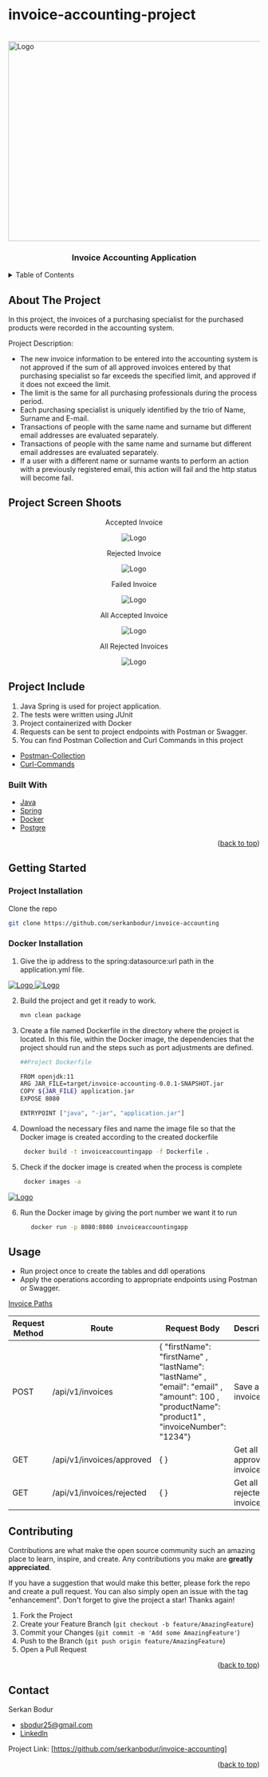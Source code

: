 # invoice-accounting-project

<!-- PROJECT LOGO -->
<br />
<div align="left">
<a href="https://github.com/serkanbodur/invoice-accounting">
    <img src="images/invoice-accounting-logo.jpg" alt="Logo" width="800" height="400">
</a>

<h3 align="center">Invoice Accounting Application</h3>

<!-- TABLE OF CONTENTS -->
<details>
  <summary>Table of Contents</summary>
  <ol>
    <li>
      <a href="#about-the-project">About The Project</a>
    </li>
    <li>
      <a href="#project-include">Project Include</a>
      <a href="#project-screens">Project Screenshoots</a>

      <ul>
        <li><a href="#built-with">Built With</a></li>
      </ul>
    </li>
    <li>
      <a href="#getting-started">Getting Started</a>
      <ul>
        <li><a href="#project-installation">Project Installation</a></li>
      </ul>
      <ul>
        <li><a href="#docker-installation">Docker Installation</a></li>
      </ul>
    </li>
    <li><a href="#usage">Usage</a></li>
    <li><a href="#contributing">Contributing</a></li>
    <li><a href="#contact">Contact</a></li>

  </ol>
</details>



<!-- ABOUT THE PROJECT -->

## About The Project

In this project, the invoices of a purchasing specialist for the purchased products were recorded in the accounting
system.

Project Description:

* The new invoice information to be entered into the accounting system is not approved if the sum of all approved
  invoices entered by that purchasing specialist so far exceeds the specified limit, and approved if it does not exceed
  the limit.
* The limit is the same for all purchasing professionals during the process period.
* Each purchasing specialist is uniquely identified by the trio of Name, Surname and E-mail.
* Transactions of people with the same name and surname but different email addresses are evaluated separately.
* Transactions of people with the same name and surname but different email addresses are evaluated separately.
* If a user with a different name or surname wants to perform an action with a previously registered email,
  this action will fail and the http status will become fail.

## Project Screen Shoots

<p align="center">Accepted Invoice</p>
<p align="center">
<img src="images/accepted.PNG" alt="Logo">
</p>

<p align="center">Rejected Invoice</p>
<p align="center">
<img src="images/rejected.PNG" alt="Logo">
</p>

<p align="center">Failed Invoice</p>
<p align="center">
<img src="images/failed.PNG" alt="Logo">
</p>

<p align="center">All Accepted Invoice</p>
<p align="center">
<img src="images/getAllAccepted.PNG" alt="Logo">
</p>

<p align="center">All Rejected Invoices</p>
<p align="center">
<img src="images/getAllRejected.PNG" alt="Logo">
</p>

<!-- PROJECT INCLUDE -->

## Project Include

1. Java Spring is used for project application.
2. The tests were written using JUnit
3. Project containerized with Docker
4. Requests can be sent to project endpoints with Postman or Swagger.
5. You can find Postman Collection and Curl Commands in this project 

* [Postman-Collection](https://github.com/serkanbodur/invoice-accounting/blob/master/postman_collection.json)
* [Curl-Commands](https://github.com/serkanbodur/invoice-accounting/blob/master/curl-commands.txt)


### Built With

* [Java](https://www.java.com/tr/)
* [Spring](https://spring.io/)
* [Docker](https://www.docker.com/)
* [Postgre](https://www.postgresql.org/)

<p align="right">(<a href="#top">back to top</a>)</p>

<!-- GETTING STARTED -->

## Getting Started

### Project Installation

Clone the repo

   ```sh
   git clone https://github.com/serkanbodur/invoice-accounting
   ```

### Docker Installation

1. Give the ip address to the spring:datasource:url path in the application.yml file.

<a href="https://github.com/serkanbodur/invoice-accounting">
    <img src="images/ipconfig.PNG" alt="Logo">
</a>

<a href="https://github.com/serkanbodur/invoice-accounting">
    <img src="images/application-yml.PNG" alt="Logo" >
</a>

2. Build the project and get it ready to work.

   ```sh
   mvn clean package
   ```

3. Create a file named Dockerfile in the directory where the project is located.
In this file, within the Docker image, the dependencies that the project should run and the steps such as port adjustments are defined.

   ```sh
   ##Project Dockerfile
   
   FROM openjdk:11
   ARG JAR_FILE=target/invoice-accounting-0.0.1-SNAPSHOT.jar
   COPY ${JAR_FILE} application.jar
   EXPOSE 8080

   ENTRYPOINT ["java", "-jar", "application.jar"]
   ```
4. Download the necessary files and name the image file 
so that the Docker image is created according to the created dockerfile

   ```sh
    docker build -t invoiceaccountingapp -f Dockerfile . 
   ```
   
5. Check if the docker image is created when the process is complete
   ```sh
    docker images -a 
   ```
<a href="https://github.com/serkanbodur/invoice-accounting">
    <img src="images/docker-images.PNG" alt="Logo" >
</a>

6. Run the Docker image by giving the port number we want it to run
   ```sh
      docker run -p 8080:8080 invoiceaccountingapp 
   ```
<!-- USAGE EXAMPLES -->
## Usage

- Run project once to create the tables and ddl operations
- Apply the operations according to appropriate endpoints using Postman or Swagger.

[Invoice Paths](https://github.com/serkanbodur/invoice-accounting/blob/master/src/main/java/com/example/invoiceaccounting/controller/InvoiceController.java)

| Request Method | Route                     | Request Body                                                                                                                                   | Description               |
|----------------|---------------------------|------------------------------------------------------------------------------------------------------------------------------------------------|---------------------------|
| POST           | /api/v1/invoices          | {  "firstName": "firstName" , "lastName": "lastName" , "email": "email" , "amount": 100 , "productName": "product1" , "invoiceNumber": "1234"} | Save an invoice           |
| GET            | /api/v1/invoices/approved | {  }                                                                                                                                           | Get all approved invoices |
| GET            | /api/v1/invoices/rejected | {  }                                                                                                                                           | Get all rejected invoices |

<!-- CONTRIBUTING -->
## Contributing

Contributions are what make the open source community such an amazing place to learn, inspire, and create. Any contributions you make are **greatly appreciated**.

If you have a suggestion that would make this better, please fork the repo and create a pull request. You can also simply open an issue with the tag "enhancement".
Don't forget to give the project a star! Thanks again!

1. Fork the Project
2. Create your Feature Branch (`git checkout -b feature/AmazingFeature`)
3. Commit your Changes (`git commit -m 'Add some AmazingFeature'`)
4. Push to the Branch (`git push origin feature/AmazingFeature`)
5. Open a Pull Request

<p align="right">(<a href="#top">back to top</a>)</p>


<!-- CONTACT -->
## Contact

Serkan Bodur

* [sbodur25@gmail.com](sbodur25@gmail.com)
* [Linkedln](https://tr.linkedin.com/in/serkan-bodur)


Project Link: [https://github.com/serkanbodur/invoice-accounting]

<p align="right">(<a href="#top">back to top</a>)</p>











